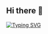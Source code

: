 ## Hi there 👋

[![Typing SVG](https://readme-typing-svg.demolab.com?font=Oswald&size=30&duration=4000&pause=1800&color=3D86F7&background=8EFFAD00&vCenter=true&width=435&lines=%3Cscript%3Ealert(%22SrPatoMan%22)%3C%2Fscript%3E)](https://git.io/typing-svg)
